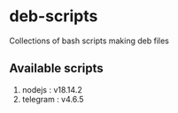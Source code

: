 # deb-scripts

Collections of bash scripts making deb files

## Available scripts 

1. nodejs : v18.14.2
2. telegram : v4.6.5
